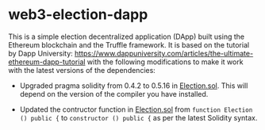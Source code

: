 # web3-election-dapp

This is a simple election decentralized application (DApp) built using the Ethereum blockchain and the Truffle framework. It is based on the tutorial by Dapp University: https://www.dappuniversity.com/articles/the-ultimate-ethereum-dapp-tutorial with the following modifications to make it work with the latest versions of the dependencies:

- Upgraded pragma solidity from 0.4.2 to 0.5.16 in [Election.sol](./contracts/Election.sol). This will depend on the version of the compiler you have installed.

- Updated the contructor function in [Election.sol](./contracts/Election.sol) from `function Election () public {` to `constructor () public {` as per the latest Solidity syntax.

